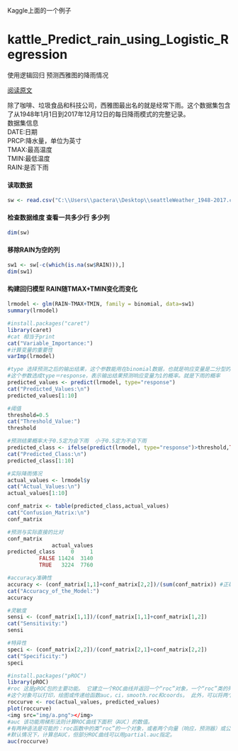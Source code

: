 Kaggle上面的一个例子

# kattle_Predict_rain_using_Logistic_Regression
使用逻辑回归 预测西雅图的降雨情况

[阅读原文](https://www.kaggle.com/anudeepbommireddy/predict-rain-using-logistic-regression/code)

除了咖啡、垃圾食品和科技公司，西雅图最出名的就是经常下雨。这个数据集包含了从1948年1月1日到2017年12月12日的每日降雨模式的完整记录。  
数据集信息  
DATE:日期  
PRCP:降水量，单位为英寸  
TMAX:最高温度    
TMIN:最低温度   
RAIN:是否下雨  

#### 读取数据
```r
sw <- read.csv("C:\\Users\\pactera\\Desktop\\seattleWeather_1948-2017.csv")
```
#### 检查数据维度 查看一共多少行 多少列
```r
dim(sw)
```
#### 移除RAIN为空的列
```r
sw1 <- sw[-c(which(is.na(sw$RAIN))),]
dim(sw1)
```
#### 构建回归模型  RAIN随TMAX+TMIN变化而变化  
```r
lrmodel <- glm(RAIN~TMAX+TMIN, family = binomial, data=sw1)
summary(lrmodel)
```

```r
#install.packages("caret")  
library(caret)  
#cat 相当于print  
cat("Variable_Importance:")  
#计算变量的重要性  
varImp(lrmodel)  

#type 选择预测之后的输出结果，这个参数能用在binomial数据，也就是响应变量是二分型的时候，  
#这个参数选成type＝response，表示输出结果预测响应变量为1的概率。就是下雨的概率  
predicted_values <- predict(lrmodel, type="response")  
cat("Predicted_Values:\n")  
predicted_values[1:10]  

#阈值  
threshold=0.5  
cat("Threshold_Value:")  
threshold  

#预测结果概率大于0.5定为会下雨  小于0.5定为不会下雨  
predicted_class <- ifelse(predict(lrmodel, type="response")>threshold,TRUE,FALSE)  
cat("Predicted_Class:\n")  
predicted_class[1:10]  

#实际降雨情况  
actual_values <- lrmodel$y  
cat("Actual_Values:\n")
actual_values[1:10]

conf_matrix <- table(predicted_class,actual_values)
cat("Confusion_Matrix:\n")
conf_matrix

#预测与实际直接的比对  
conf_matrix
              actual_values
predicted_class     0     1
          FALSE 11424  3140
          TRUE   3224  7760

#accuracy准确性
accuracy <- (conf_matrix[1,1]+conf_matrix[2,2])/(sum(conf_matrix)) #正确预测结果/总的预测结果
cat("Accuracy_of_the_Model:")
accuracy

#灵敏度
sensi <- (conf_matrix[1,1])/(conf_matrix[1,1]+conf_matrix[1,2])
cat("Sensitivity:")
sensi

#特异性
speci <- (conf_matrix[2,2])/(conf_matrix[2,1]+conf_matrix[2,2])
cat("Specificity:")
speci

#install.packages("pROC")
library(pROC)
#roc 这是pROC包的主要功能。 它建立一个ROC曲线并返回一个“roc”对象，一个“roc”类的列表。 
#这个对象可以打印，绘图或传递给函数auc，ci，smooth.roc和coords。 此外，可以将两个roc对象与roc.test进行比较  
roccurve <- roc(actual_values, predicted_values)
plot(roccurve)
<img src="img/a.png"></img>  
#auc 该功能用梯形法则计算ROC曲线下面积（AUC）的数值。 
#有两种语法是可能的：roc函数中的类“roc”的一个对象，或者两个向量（响应，预测器）或公式（响应预测器）。   
#默认情况下，计算总AUC，但部分ROC曲线可以用partial.auc指定。  
auc(roccurve)  
```
